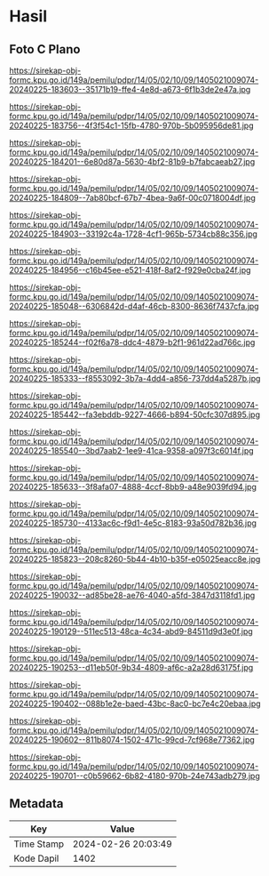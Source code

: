 # Hasil

## Foto C Plano

https://sirekap-obj-formc.kpu.go.id/149a/pemilu/pdpr/14/05/02/10/09/1405021009074-20240225-183603--35171b19-ffe4-4e8d-a673-6f1b3de2e47a.jpg

https://sirekap-obj-formc.kpu.go.id/149a/pemilu/pdpr/14/05/02/10/09/1405021009074-20240225-183756--4f3f54c1-15fb-4780-970b-5b095956de81.jpg

https://sirekap-obj-formc.kpu.go.id/149a/pemilu/pdpr/14/05/02/10/09/1405021009074-20240225-184201--6e80d87a-5630-4bf2-81b9-b7fabcaeab27.jpg

https://sirekap-obj-formc.kpu.go.id/149a/pemilu/pdpr/14/05/02/10/09/1405021009074-20240225-184809--7ab80bcf-67b7-4bea-9a6f-00c0718004df.jpg

https://sirekap-obj-formc.kpu.go.id/149a/pemilu/pdpr/14/05/02/10/09/1405021009074-20240225-184903--33192c4a-1728-4cf1-965b-5734cb88c356.jpg

https://sirekap-obj-formc.kpu.go.id/149a/pemilu/pdpr/14/05/02/10/09/1405021009074-20240225-184956--c16b45ee-e521-418f-8af2-f929e0cba24f.jpg

https://sirekap-obj-formc.kpu.go.id/149a/pemilu/pdpr/14/05/02/10/09/1405021009074-20240225-185048--6306842d-d4af-46cb-8300-8636f7437cfa.jpg

https://sirekap-obj-formc.kpu.go.id/149a/pemilu/pdpr/14/05/02/10/09/1405021009074-20240225-185244--f02f6a78-ddc4-4879-b2f1-961d22ad766c.jpg

https://sirekap-obj-formc.kpu.go.id/149a/pemilu/pdpr/14/05/02/10/09/1405021009074-20240225-185333--f8553092-3b7a-4dd4-a856-737dd4a5287b.jpg

https://sirekap-obj-formc.kpu.go.id/149a/pemilu/pdpr/14/05/02/10/09/1405021009074-20240225-185442--fa3ebddb-9227-4666-b894-50cfc307d895.jpg

https://sirekap-obj-formc.kpu.go.id/149a/pemilu/pdpr/14/05/02/10/09/1405021009074-20240225-185540--3bd7aab2-1ee9-41ca-9358-a097f3c6014f.jpg

https://sirekap-obj-formc.kpu.go.id/149a/pemilu/pdpr/14/05/02/10/09/1405021009074-20240225-185633--3f8afa07-4888-4ccf-8bb9-a48e9039fd94.jpg

https://sirekap-obj-formc.kpu.go.id/149a/pemilu/pdpr/14/05/02/10/09/1405021009074-20240225-185730--4133ac6c-f9d1-4e5c-8183-93a50d782b36.jpg

https://sirekap-obj-formc.kpu.go.id/149a/pemilu/pdpr/14/05/02/10/09/1405021009074-20240225-185823--208c8260-5b44-4b10-b35f-e05025eacc8e.jpg

https://sirekap-obj-formc.kpu.go.id/149a/pemilu/pdpr/14/05/02/10/09/1405021009074-20240225-190032--ad85be28-ae76-4040-a5fd-3847d3118fd1.jpg

https://sirekap-obj-formc.kpu.go.id/149a/pemilu/pdpr/14/05/02/10/09/1405021009074-20240225-190129--511ec513-48ca-4c34-abd9-84511d9d3e0f.jpg

https://sirekap-obj-formc.kpu.go.id/149a/pemilu/pdpr/14/05/02/10/09/1405021009074-20240225-190253--d11eb50f-9b34-4809-af6c-a2a28d63175f.jpg

https://sirekap-obj-formc.kpu.go.id/149a/pemilu/pdpr/14/05/02/10/09/1405021009074-20240225-190402--088b1e2e-baed-43bc-8ac0-bc7e4c20ebaa.jpg

https://sirekap-obj-formc.kpu.go.id/149a/pemilu/pdpr/14/05/02/10/09/1405021009074-20240225-190602--811b8074-1502-471c-99cd-7cf968e77362.jpg

https://sirekap-obj-formc.kpu.go.id/149a/pemilu/pdpr/14/05/02/10/09/1405021009074-20240225-190701--c0b59662-6b82-4180-970b-24e743adb279.jpg


## Metadata

| Key        | Value               |
| ---------- | ------------------- |
| Time Stamp | 2024-02-26 20:03:49 |
| Kode Dapil | 1402                |



